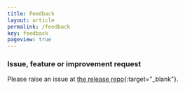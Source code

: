 ```yaml
---
title: Feedback
layout: article
permalink: /feedback
key: feedback
pageview: true
---
```

### Issue, feature or improvement request
Please raise an issue at [the release repo](https://github.com/apitestbase/apitestbase-release/issues){:target="_blank"}.